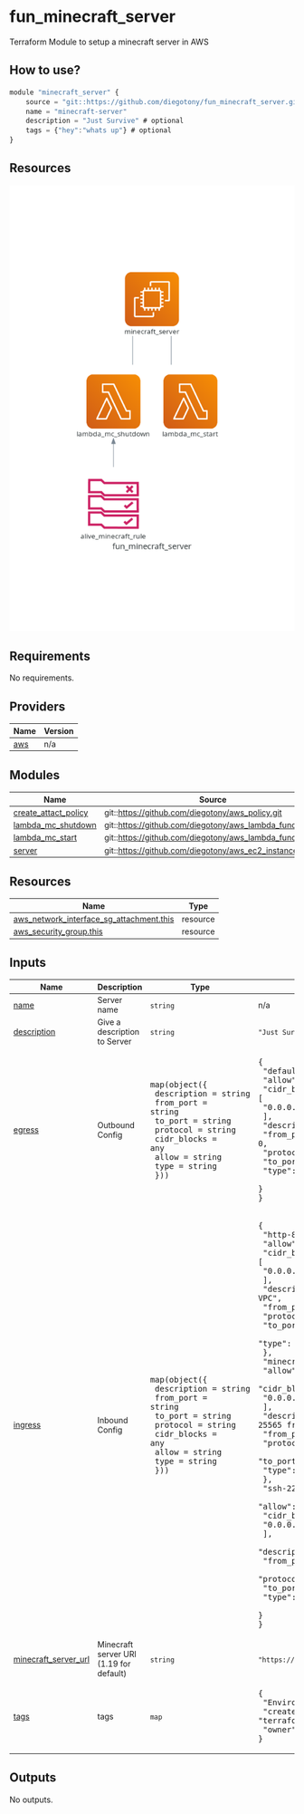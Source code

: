 # fun_minecraft_server
Terraform Module to setup a minecraft server in AWS

## How to use?
```js
module "minecraft_server" {
    source = "git::https://github.com/diegotony/fun_minecraft_server.git?ref=main"
    name = "minecraft-server"
    description = "Just Survive" # optional
    tags = {"hey":"whats up"} # optional
}
```
## Resources
![architecture](diagram.png)

<!-- BEGIN_TF_DOCS -->
## Requirements

No requirements.

## Providers

| Name | Version |
|------|---------|
| <a name="provider_aws"></a> [aws](#provider\_aws) | n/a |

## Modules

| Name | Source | Version |
|------|--------|---------|
| <a name="module_create_attact_policy"></a> [create\_attact\_policy](#module\_create\_attact\_policy) | git::https://github.com/diegotony/aws_policy.git | first_version |
| <a name="module_lambda_mc_shutdown"></a> [lambda\_mc\_shutdown](#module\_lambda\_mc\_shutdown) | git::https://github.com/diegotony/aws_lambda_function.git | v1.1.0 |
| <a name="module_lambda_mc_start"></a> [lambda\_mc\_start](#module\_lambda\_mc\_start) | git::https://github.com/diegotony/aws_lambda_function.git | v1.1.0 |
| <a name="module_server"></a> [server](#module\_server) | git::https://github.com/diegotony/aws_ec2_instance.git | main |

## Resources

| Name | Type |
|------|------|
| [aws_network_interface_sg_attachment.this](https://registry.terraform.io/providers/hashicorp/aws/latest/docs/resources/network_interface_sg_attachment) | resource |
| [aws_security_group.this](https://registry.terraform.io/providers/hashicorp/aws/latest/docs/resources/security_group) | resource |

## Inputs

| Name | Description | Type | Default | Required |
|------|-------------|------|---------|:--------:|
| <a name="input_name"></a> [name](#input\_name) | Server name | `string` | n/a | yes |
| <a name="input_description"></a> [description](#input\_description) | Give a description to Server | `string` | `"Just Survive"` | no |
| <a name="input_egress"></a> [egress](#input\_egress) | Outbound Config | <pre>map(object({<br>    description = string<br>    from_port   = string<br>    to_port     = string<br>    protocol    = string<br>    cidr_blocks = any<br>    allow       = string<br>    type        = string<br>  }))</pre> | <pre>{<br>  "default": {<br>    "allow": "true",<br>    "cidr_blocks": [<br>      "0.0.0.0/0"<br>    ],<br>    "description": "default",<br>    "from_port": 0,<br>    "protocol": "-1",<br>    "to_port": 0,<br>    "type": "egress"<br>  }<br>}</pre> | no |
| <a name="input_ingress"></a> [ingress](#input\_ingress) | Inbound Config | <pre>map(object({<br>    description = string<br>    from_port   = string<br>    to_port     = string<br>    protocol    = string<br>    cidr_blocks = any<br>    allow       = string<br>    type        = string<br>  }))</pre> | <pre>{<br>  "http-80": {<br>    "allow": "true",<br>    "cidr_blocks": [<br>      "0.0.0.0/0"<br>    ],<br>    "description": "Allow port 80 from VPC",<br>    "from_port": 80,<br>    "protocol": "tcp",<br>    "to_port": 80,<br>    "type": "ingress"<br>  },<br>  "minecraft": {<br>    "allow": "true",<br>    "cidr_blocks": [<br>      "0.0.0.0/0"<br>    ],<br>    "description": "Allow port 25565 from VPC",<br>    "from_port": 25565,<br>    "protocol": "tcp",<br>    "to_port": 25565,<br>    "type": "ingress"<br>  },<br>  "ssh-22": {<br>    "allow": "true",<br>    "cidr_blocks": [<br>      "0.0.0.0/0"<br>    ],<br>    "description": "Allow port 22 from VPC",<br>    "from_port": 22,<br>    "protocol": "tcp",<br>    "to_port": 22,<br>    "type": "ingress"<br>  }<br>}</pre> | no |
| <a name="input_minecraft_server_url"></a> [minecraft\_server\_url](#input\_minecraft\_server\_url) | Minecraft server URl (1.19 for default) | `string` | `"https://launcher.mojang.com/v1/objects/e00c4052dac1d59a1188b2aa9d5a87113aaf1122/server.jar"` | no |
| <a name="input_tags"></a> [tags](#input\_tags) | tags | `map` | <pre>{<br>  "Environment": "minecraft-server",<br>  "created-by": "terraform",<br>  "owner": "Notch"<br>}</pre> | no |

## Outputs

No outputs.
<!-- END_TF_DOCS -->
